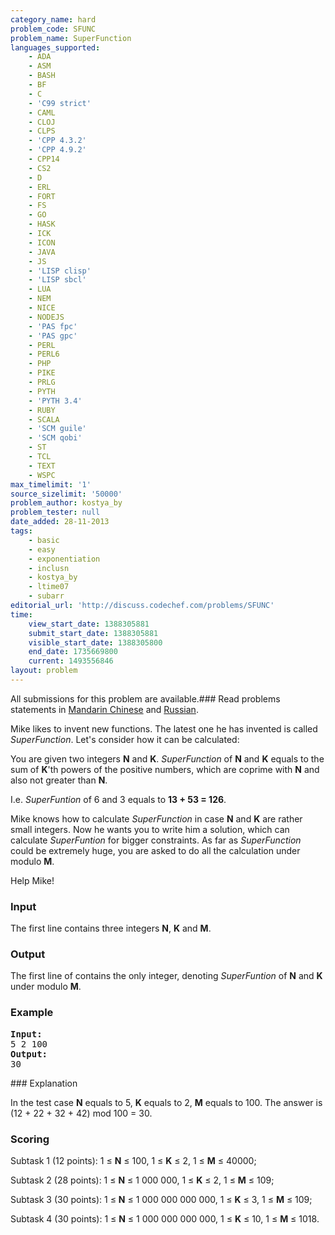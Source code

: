 ```yaml
---
category_name: hard
problem_code: SFUNC
problem_name: SuperFunction
languages_supported:
    - ADA
    - ASM
    - BASH
    - BF
    - C
    - 'C99 strict'
    - CAML
    - CLOJ
    - CLPS
    - 'CPP 4.3.2'
    - 'CPP 4.9.2'
    - CPP14
    - CS2
    - D
    - ERL
    - FORT
    - FS
    - GO
    - HASK
    - ICK
    - ICON
    - JAVA
    - JS
    - 'LISP clisp'
    - 'LISP sbcl'
    - LUA
    - NEM
    - NICE
    - NODEJS
    - 'PAS fpc'
    - 'PAS gpc'
    - PERL
    - PERL6
    - PHP
    - PIKE
    - PRLG
    - PYTH
    - 'PYTH 3.4'
    - RUBY
    - SCALA
    - 'SCM guile'
    - 'SCM qobi'
    - ST
    - TCL
    - TEXT
    - WSPC
max_timelimit: '1'
source_sizelimit: '50000'
problem_author: kostya_by
problem_tester: null
date_added: 28-11-2013
tags:
    - basic
    - easy
    - exponentiation
    - inclusn
    - kostya_by
    - ltime07
    - subarr
editorial_url: 'http://discuss.codechef.com/problems/SFUNC'
time:
    view_start_date: 1388305881
    submit_start_date: 1388305881
    visible_start_date: 1388305800
    end_date: 1735669800
    current: 1493556846
layout: problem
---
```

All submissions for this problem are available.###  Read problems statements in [Mandarin Chinese](http://www.codechef.com/download/translated/LTIME07/mandarin/SFUNC.pdf) and [Russian](http://www.codechef.com/download/translated/LTIME07/russian/SFUNC.pdf).

Mike likes to invent new functions. The latest one he has invented is called _SuperFunction_. Let's consider how it can be calculated:

You are given two integers **N** and **K**. _SuperFunction_ of **N** and **K** equals to the sum of **K**'th powers of the positive numbers, which are coprime with **N** and also not greater than **N**.

I.e. _SuperFuntion_ of 6 and 3 equals to **13 + 53 = 126**.

Mike knows how to calculate _SuperFunction_ in case **N** and **K** are rather small integers. Now he wants you to write him a solution, which can calculate _SuperFuntion_ for bigger constraints. As far as _SuperFunction_ could be extremely huge, you are asked to do all the calculation under modulo **M**.

Help Mike!

### Input

The first line contains three integers **N**, **K** and **M**.

### Output

The first line of contains the only integer, denoting _SuperFuntion_ of **N** and **K** under modulo **M**.

### Example

<pre><b>Input:</b>
5 2 100
<b>Output:</b>
30
</pre>### Explanation

In the test case **N** equals to 5, **K** equals to 2, **M** equals to 100. The answer is (12 + 22 + 32 + 42) mod 100 = 30.

### Scoring

Subtask 1 (12 points): 1 ≤ **N** ≤ 100, 1 ≤ **K** ≤ 2, 1 ≤ **M** ≤ 40000;

Subtask 2 (28 points): 1 ≤ **N** ≤ 1 000 000, 1 ≤ **K** ≤ 2, 1 ≤ **M** ≤ 109;

Subtask 3 (30 points): 1 ≤ **N** ≤ 1 000 000 000 000, 1 ≤ **K** ≤ 3, 1 ≤ **M** ≤ 109;

Subtask 4 (30 points): 1 ≤ **N** ≤ 1 000 000 000 000, 1 ≤ **K** ≤ 10, 1 ≤ **M** ≤ 1018.
